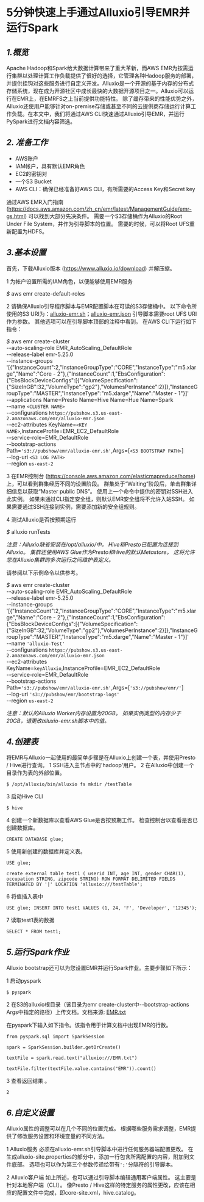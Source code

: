 # 5分钟快速上手通过Alluxio引导EMR并运行Spark

## *1.概览*
Apache Hadoop和Spark给大数据计算带来了重大革新，而AWS EMR为按需运行集群以处理计算工作负载提供了很好的选择，它管理各种Hadoop服务的部署，并提供挂钩对这些服务进行自定义开发。Alluxio是一个开源的基于内存的分布式存储系统，现在成为开源社区中成长最快的大数据开源项目之一。Alluxio可以运行在EMR上，在EMRFS之上当前提供功能特性。 除了缓存带来的性能优势之外，Alluxio还使用户能够针对on-premise存储或甚至不同的云提供商存储运行计算工作负载。在本文中，我们将通过AWS CLI快速通过Alluxio引导EMR，并运行PySpark进行文档内容筛选。

## *2. 准备工作*

* AWS账户
* IAM帐户，具有默认EMR角色
* EC2的密钥对
* 一个S3 Bucket
* AWS CLI：确保已经准备好AWS CLI，有所需要的Access Key和Secret key

通过AWS EMR入门指南 (https://docs.aws.amazon.com/zh_cn/emr/latest/ManagementGuide/emr-gs.html) 可以找到大部分先决条件。 需要一个S3存储桶作为Alluxio的Root Under File System，并作为引导脚本的位置。 需要的时候，可以将Root UFS重新配置为HDFS。

## *3.基本设置*

首先，下载Alluxio版本 (https://www.alluxio.io/download) 并解压缩。

1 为帐户设置所需的IAM角色，以便能够使用EMR服务

*$* aws emr create-default-roles

2 请确保Alluxio引导程序脚本与EMR配置脚本在可读的S3存储桶中。 
以下命令所使用的S3 URI为：[alluxio-emr.sh](https://raw.githubusercontent.com/zhaoanbei/alluxioOnEMR/master/files/alluxio-emr.sh)；[alluxio-emr.json](https://github.com/zhaoanbei/alluxioOnEMR/blob/master/files/alluxio-emr.json) 
引导脚本需要root UFS URI作为参数。 其他选项可以在引导脚本顶部的注释中看到。
在AWS CLI下运行如下指令：

*$* aws emr create-cluster \
--auto-scaling-role EMR_AutoScaling_DefaultRole \
--release-label emr-5.25.0 \
--instance-groups '[{"InstanceCount":2,"InstanceGroupType":"CORE","InstanceType":"m5.xlarge","Name":"Core - 2"},{"InstanceCount":1,"EbsConfiguration":{"EbsBlockDeviceConfigs":[{"VolumeSpecification":{"SizeInGB":32,"VolumeType":"gp2"},"VolumesPerInstance":2}]},"InstanceGroupType":"MASTER","InstanceType":"m5.xlarge","Name":"Master - 1"}]' \
--applications Name=Presto Name=Hive Name=Hue Name=Spark \
--name `<CLUSTER NAME>` \
--configurations `https://pubshow.s3.us-east-2.amazonaws.com/emr/alluxio-emr.json` \
--ec2-attributes KeyName=`<KEY NAME>`,InstanceProfile=EMR_EC2_DefaultRole \
--service-role=EMR_DefaultRole \
--bootstrap-actions \
Path=`'s3://pubshow/emr/alluxio-emr.sh'`,Args=[`<S3 BOOTSTRAP PATH>`] \
--log-uri `<S3 LOG PATH>` \
--region `us-east-2`

3 在EMR控制台 (https://console.aws.amazon.com/elasticmapreduce/home) 上，可以看到群集经历不同的设置阶段。 群集处于“Waiting”阶段后，单击群集详细信息以获取“Master public DNS”。 使用上一个命令中提供的密钥对SSH进入此实例。 如果未通过CLI指定安全组，则默认EMR安全组将不允许入站SSH。 如果需要通过SSH连接到实例，需要添加新的安全组规则。

4 测试Alluxio是否按预期运行

*$* alluxio runTests

*注意：Alluxio缺省安装在/opt/alluxio/中。 Hive和Presto已配置为连接到Alluxio。 集群还使用AWS Glue作为Presto和Hive的默认Metastore。 这将允许您在Alluxio集群的多次运行之间维护表定义。*

请参阅以下示例命令以供参考。

*$* aws emr create-cluster \
--auto-scaling-role EMR_AutoScaling_DefaultRole \
--release-label emr-5.25.0 \
--instance-groups '[{"InstanceCount":2,"InstanceGroupType":"CORE","InstanceType":"m5.xlarge","Name":"Core - 2"},{"InstanceCount":1,"EbsConfiguration":{"EbsBlockDeviceConfigs":[{"VolumeSpecification":{"SizeInGB":32,"VolumeType":"gp2"},"VolumesPerInstance":2}]},"InstanceGroupType":"MASTER","InstanceType":"m5.xlarge","Name":"Master - 1"}]' \
--name `'alluxio-Test'` \
--configurations `https://pubshow.s3.us-east-2.amazonaws.com/emr/alluxio-emr.json` \
--ec2-attributes KeyName=`keyAlluxio`,InstanceProfile=EMR_EC2_DefaultRole \
--service-role=EMR_DefaultRole \
--bootstrap-actions \
Path=`'s3://pubshow/emr/alluxio-emr.sh'`,Args=[`'s3://pubshow/emr/'`] \
--log-uri `'s3://pubshow/emr/bootstrap-logs'` \
--region `us-east-2`

*注意：默认的Alluxio Worker内存设置为20GB。 如果实例类型的内存少于20GB，请更改alluxio-emr.sh脚本中的值。*

## *4.创建表*

将EMR与Alluxio一起使用的最简单步骤是在Alluxio上创建一个表，并使用Presto / Hive进行查询。
1 SSH进入主节点中的'hadoop'用户。
2 在Alluxio中创建一个目录作为表的外部位置。

`$ /opt/alluxio/bin/alluxio fs mkdir /testTable`

3 启动Hive CLI

`$ hive`

4 创建一个新数据库以查看AWS Glue是否按预期工作。 检查控制台以查看是否已创建数据库。

`CREATE DATABASE glue;`

5 使用新创建的数据库并定义表。

`USE glue;`

`create external table test1 (
userid INT,
age INT,
gender CHAR(1),
occupation STRING,
zipcode STRING)
ROW FORMAT DELIMITED
FIELDS TERMINATED BY '|'
LOCATION 'alluxio:///testTable';`

6 将值插入表中

`USE glue;
INSERT INTO test1 VALUES (1, 24, 'F', 'Developer', '12345');`

7 读取test1表的数据

`SELECT * FROM test1;`

## *5.运行Spark作业*

Alluxio bootstrap还可以为您设置EMR并运行Spark作业。主要步骤如下所示：

1 启动pyspark

`$ pyspark`

2 在S3的alluxio根目录（该目录为emr create-cluster中--bootstrap-actions Args中指定的路径）上传文档。文档来源: [EMR.txt](https://raw.githubusercontent.com/zhaoanbei/alluxioOnEMR/master/files/EMR.txt)

在pyspark下输入如下指令。该指令用于计算文档中出现EMR的行数。

`from pyspark.sql import SparkSession`

`spark = SparkSession.builder.getOrCreate()`

`textFile = spark.read.text("alluxio:///EMR.txt")`

`textFile.filter(textFile.value.contains("EMR")).count()`

3 查看返回结果 。

`2`

## *6.自定义设置*

Alluxio属性的调整可以在几个不同的位置完成。 根据哪些服务需求调整，EMR提供了修改服务设置和环境变量的不同方法。

1 Alluxio服务
必须在alluxio-emr.sh引导脚本中进行任何服务器端配置更改。 在生成alluxio-site.properties的部分中，添加一行包含所需配置的内容，附加到文件底部。 选项也可以作为第三个参数传递给带有`';'`分隔符的引导脚本。

2 Alluxio客户端
如上所述，也可以通过引导脚本编辑通用客户端属性。 这主要是针对本地客户端（CLI）。 像Presto / Hive这样的特定服务的属性更改，应该在相应的配置文件中完成，即core-site.xml，hive.catalog。
